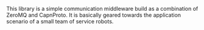 This library is a simple communication middleware build as a combination of ZeroMQ and CapnProto. It is basically geared towards the application scenario of a small team of service robots.
